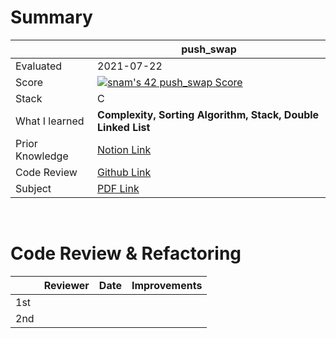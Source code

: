 # Summary

|     | push_swap | 
| --- | --------- |
| Evaluated | 2021-07-22 |
| Score | [![snam's 42 push_swap Score](https://badge42.herokuapp.com/api/project/snam/push_swap)](https://github.com/JaeSeoKim/badge42) |
| Stack | C |
| What I learned | **Complexity, Sorting Algorithm, Stack, Double Linked List** |
| Prior Knowledge | [Notion Link](https://www.notion.so/push_swap-sorting-data-on-a-stack-63c960dc0fb4422fbe1b05792646d665) |
| Code Review | [Github Link]() |
| Subject | [PDF Link](https://github.com/soyeon-nam/42_cursus/blob/main/02%20push_swap/en.subject.pdf) |

<br/>

# Code Review & Refactoring

|     | Reviewer | Date | Improvements |
| ----| --------| ---- | ----------- |
| 1st |  |  |  |
| 2nd |  |  |  |

<br/>
